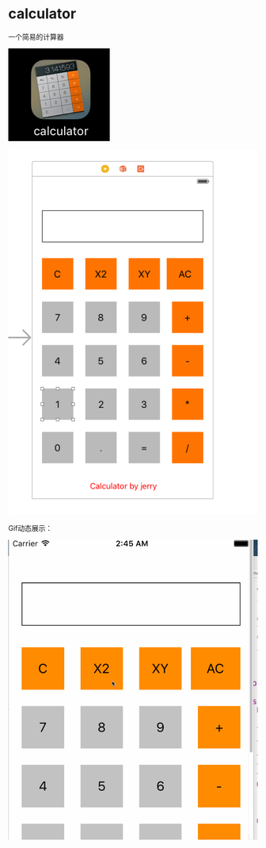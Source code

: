 # calculator
一个简易的计算器

![image](https://github.com/jerryq1/calculator/raw/master/calculator/ICON1.png)



![image](https://github.com/jerryq1/calculator/raw/master/calculator/c1.png)

Gif动态展示：


![image](https://github.com/jerryq1/calculator/raw/master/calculator/calculator.test1.gif)
